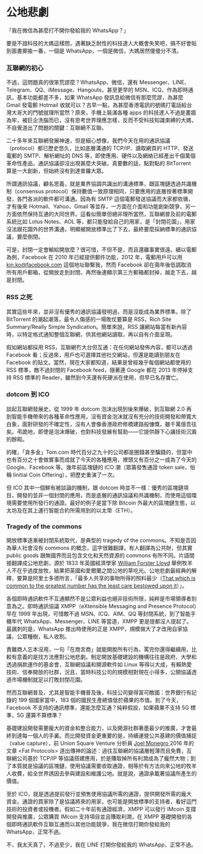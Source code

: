 # 公地悲劇

「我在微信為甚麼打不開你發給我的 WhatsApp？」

要是不諳科技的大媽這樣問，遇著缺乏耐性的科技達人大概會失笑吧，搞不好會貼到面書揶揄一番，一個是 WhatsApp，一個是微信，大媽居然傻傻分不清。

### 互聯網的初心

不過，這問題真的很笨荒謬麼？WhatsApp、微信，還有 Messenger、LINE、Telegram、QQ、iMessage、Hangouts，甚至更早的 MSN、ICQ，作為即時通訊，基本功能都差不多，如果 WhatsApp 發訊息給微信有那麼荒謬，為甚麼 Gmail 發電郵 Hotmail 收就可以？古早一點，為甚麼香港電訊的號碼打電話給台灣大哥大的門號就理所當然？原來，手機上裝滿各種 apps 的科技達人不過是畫牆為牢，被巨企洗腦而已，沒有思考世界理應怎樣，反而不受科技知識束縛的大媽，不自覺道出了問題的關鍵：互聯網不互聯。

二十多年來互聯網發展神速，但是細心想像，我們今天在用的通訊協議（protocol）都已歷史悠久，比如底層溝通的 TCP/IP、讀取網頁的 HTTP、發送電郵的 SMTP、解析網址的 DNS 等，即使應用、硬件以及網絡已經產出千個萬個革命性產品，通訊協議卻沒出現甚麼大突破。真要數的話，點對點的 BitTorrent 算是一大創新，但始終沒有到達普羅大眾。

所謂通訊協議，顧名思義，就是業界協調共識出的溝通標準，跟區塊鏈透過共識機制（consensus protocol）保持數值一致原理相同，只要應用的底層按著標準開發，各門各派的軟件都可溝通。因為有 SMTP 這個電郵發送協議而大家都依循，才有後來 Hotmail、Yahoo、Gmail 等並存，一方面在介面和功能創新競爭，另一方面依然保持互通的大同世界。這看似簡單但絕非理所當然，互聯網普及前的電郵系統比如 Lotus Notes、AOL 等，都只能發給自己的用家，是「封閉花園」，用家沒法跟花園外的世界溝通，明顯被開放標準比了下去，最終要麼採納標準的通訊協議，要麼倒閉。

可是，封閉一定會輸給開放麼？很可惜，不但不是，而且還離事實很遠。續以電郵為例，Facebook 在 2010 年已經提供郵件功能，2012 年，電郵用戶可以用 kin.ko@facebook.com 這個地址聯繫我，然而 Facebook 卻在兩年後低調取消所有用戶郵箱，從開放走到封閉，再然後連顯示第三方郵箱都封掉，越走下去，越是封閉。

### RSS 之死

其實這些年來，並非沒有優秀的通訊協議發明過，而是沒能成為業界標準。除了 BitTorrent 的潮起潮落，最令人傷感的一場敗仗要算是 RSS，Rich Site Summary/Really Simple Syndication。簡單來說，RSS 讓網站每當有新內容時，以特定格式通知整個互聯網，供其他網站讀取，再以自有介面呈現。

假如網站都採用 RSS，互聯網冇大台但互通：在任何網站發佈內容，都可以透過 Facebook 看；反過來，用戶也可選擇其他社交網站，但還是能讀到朋友在 Facebook 的貼文。當然，現在大家都知道，結果是曾經幾乎每個網站都使用的 RSS 標準，敵不過封閉的 Facebook feed，隨著連 Google 都在 2013 年停掉支持 RSS 標準的 Reader，雖然到今天還有死硬派在使用，但早已名存實亡。

### dotcom 到 ICO

談起互聯網發展史，從 1999 年 dotcom 泡沫出現到後來爆破，到互聯網 2.0 再到智能手機帶來的各種革命性應用，沒有資金泡沫就沒有充分的技術開發和帶寬大白象，面對研發的不確定性，沒有人會像香港政府修橋建路般慷慨，雖千萬億吾往矣。弔詭地，即使是泡沫爆破，也對科技發展有幫助——它提供靜下心讓技術沉澱的餘暇。

的確，「貪多金」Tom.com 時代百分之九十的公司都是圈錢甚至騙錢的，但當中也有百分之十會做實事而成就了今天的各種應用，裡頭又有百分之一成為了今天的 Google、Facebook 等。幾年前區塊鏈的 ICO 潮（眾籌發售通證 token sale，俗稱 Iinitial Coin Offering），把歷史重演了一次。

但 ICO 其中一個鮮有被談論的機制，跟 dotcom 時並不一樣：優秀的區塊鏈項目，開發的並非一個封閉的應用，而是底層的通訊協議和共識機制，而使用這個環境需要使用所發行的通證。最好的例子是當下除 Bitcoin 外最大的區塊鏈生態，以太坊及在其上運行智能合約所需用到的以太幣（ETH）。

### Tragedy of the commons

開放標準逐漸被封閉系統取代，是典型的 tragedy of the commons。不知是否因為華人社會沒有 commons 的概念，這字很難翻譯，有人翻譯為公共財，但其實 public goods 跟無國界而且包含文化和天然資源的 commons 有所不同。片語間接翻譯成公地悲劇，源於 1833 年英國經濟學家 [William Forster Lloyd](https://en.wikipedia.org/wiki/William_Forster_Lloyd) 舉例牧羊人不在乎過度放牧，結果把英國和愛爾蘭之間公地的草吃光。公地悲劇最經典的解釋，要算是阿里士多德所言，「最多人共享的事物所得的照料最少（[That which is common to the greatest number has the least care bestowed upon it](https://www.reddit.com/r/Libertarian/comments/14b1ke/that_which_is_common_to_the_greatest_number_has/)）」。

各個即時通訊軟件不互通顯然不是公眾利益也絕非技術所限，純粹是市場領導者刻意為之。即時通訊協議 XMPP（eXtensible Messaging and Presence Protocol）早在 1999 年出現，可惜敵不過 MSN、ICQ、AIM、QQ 等封閉系統，到了智能手機年代 WhatsApp、Messenger、LINE 等當道，XMPP 更是提都沒人提起了。最諷刺的是，WhatsApp 推出時使用的正是 XMPP，規模做大了才改用自家協議，公眾種樹，私人收割。

責難商人忘本沒用，一句「在商言商」就能開脫所有行為，罵完你還得繼續用，比較有意義的是找方法應對公地悲劇。制定開放基礎建設的機構往往是政府、大學和透過捐款運作的基金會，互聯網協議和開源軟件如 Linux 等得以大成，有賴熱愛技術、信奉開放的社群，況且，當時科技公司的規模相對現在小得多，公開協議透過市場機制就足以打敗封閉花園。

然而互聯網普及，尤其是智能手機普及後，科技公司變得富可敵國：世界銀行有記錄的 199 個國家當中，183 個的國民生產總值低於蘋果的市值。到了今天，Facebook 不支持的通訊標準，還能怎麼互通？純粹假設，如果蘋果不支持 5G 標準，5G 還算不算標準？

基礎建設開發需要龐大的資金和整合能力，以及開源社群著墨最少的推廣，才會最終到達每一個人的手裏。而比開發資金更重要的是，持續運營公共基建的價值捕捉（value capture），前 Union Square Venture 分析員 [Joel Monegro ](https://www.usv.com/people/joel-monegro/)2016 年的文章 &lt;Fat Protocols&gt; 道出傳神的論述：過往互聯網的協議層輕薄而且免費，互聯網公司基於 TCP/IP 等協議搭建應用，於是賺取掉所有利潤成為了龐然大物；到了本質就是協議的區塊鏈，使用協議需要收取通證，相等於有方法向來公地的牧羊人收費，給全世界誘因去參與建設和維護公地。就是說，通證承載著協議所產生的價值。

至於 ICO，就是透過提前發行並預售使用協議所需的通證，提供開發所需的龐大資金。通證的買家除了是協議將來的用家，也可能是開放標準的支持者，看好這門技術的投資者或投機者。假如二十年前有通證經濟，XMPP 可以發行 IMcoin 支撐開發與推廣，公眾購買 IMcoin 支持項目並且賺取利潤，在 XMPP 基礎開發的各個即時通訊軟件互聯互通而以其他功能競爭，我在微信打開你發給我的 WhatsApp，正常不過。

不，我太天真了。不過至少，我在 LINE 打開你發給我的 WhatsApp，正常不過。

  


